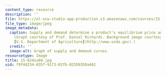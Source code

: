 ```yaml
---
content_type: resource
description: ''
file: https://ol-ocw-studio-app-production.s3.amazonaws.com/courses/15-024-applied-economics-for-managers-summer-2004/f9f4d234035f91f302fb02550358a462_15-024su04.jpg
file_type: image/jpeg
image_metadata:
  caption: Supply and demand determine a product's equilibrium price and quantity.
    (Graph courtesy of Prof. Daniel Richards. Background image courtesy of Ken Hammond,
    [U.S. Department of Agriculture](http://www.usda.gov).)
  credit: ''
  image-alt: Graph of supply and demand curves.
resourcetype: Image
title: 15-024su04.jpg
uid: f9f4d234-035f-91f3-02fb-02550358a462
---
```

